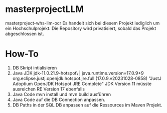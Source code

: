 # masterprojectLLM
masterproject-whs-llm-ocr
Es handelt sich bei diesem Projekt lediglich um ein Hochschulprojekt.
Die Repository wird privatisiert, sobald das Projekt abgeschlossen ist.

# How-To
1. DB Skript intialisieren
2. Java JDK jdk-11.0.21.9-hotspot\ | java.runtime.version=17.0.9+9
 org.eclipse.justj.openjdk.hotspot.jre.full (17.0.9.v20231028-0858) "JustJ Adoptium OpenJDK Hotspot JRE Complete"
JDK Version 11 müsste ausreichen RE Version 17 ebenfalls
3. Java Code mvn install und mvn build ausführen
4. Java Code auf die DB Connection anpassen.
5. DB Paths in der SQL DB anpassen auf die Ressources im Maven Projekt.

